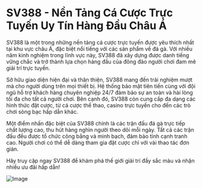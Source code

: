 # SV388 - Nền Tảng Cá Cược Trực Tuyến Uy Tín Hàng Đầu Châu Á

SV388 là một trong những nền tảng cá cược trực tuyến được yêu thích nhất tại khu vực châu Á, đặc biệt nổi tiếng với các sản phẩm về đá gà. Với nhiều năm kinh nghiệm trong lĩnh vực này, SV388 đã xây dựng được danh tiếng vững chắc và trở thành lựa chọn hàng đầu của đông đảo người chơi đam mê giải trí trực tuyến.

Sở hữu giao diện hiện đại và thân thiện, SV388 mang đến trải nghiệm mượt mà cho người dùng trên mọi thiết bị. Hệ thống bảo mật tiên tiến cùng với đội ngũ hỗ trợ khách hàng chuyên nghiệp 24/7 đảm bảo sự an toàn và hài lòng tối đa cho tất cả người chơi. Bên cạnh đó, SV388 còn cung cấp đa dạng các hình thức đặt cược, từ cá cược thể thao, casino trực tuyến cho đến các trò chơi sòng bạc hấp dẫn khác.

Một điểm nhấn đặc biệt của SV388 chính là các trận đấu đá gà trực tiếp chất lượng cao, thu hút hàng nghìn người theo dõi mỗi ngày. Tất cả các trận đấu đều được tổ chức công bằng và minh bạch, đảm bảo tính cạnh tranh cao. Người chơi có thể dễ dàng tham gia đặt cược chỉ với vài thao tác đơn giản.

Hãy truy cập ngay SV388 để khám phá thế giới giải trí đầy sắc màu và nhận nhiều ưu đãi hấp dẫn!

![Image](https://github.com/user-attachments/assets/bd51ea9f-0666-407b-a7a7-98ead6de688c)